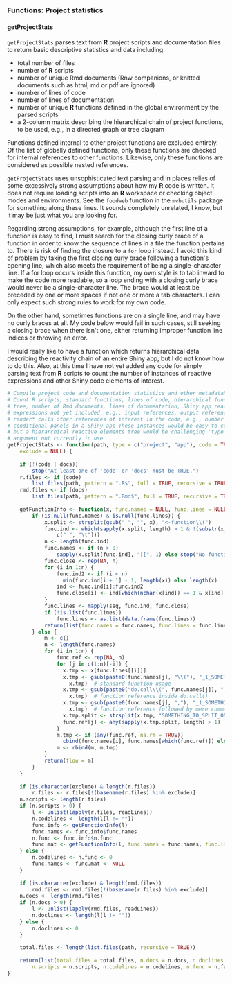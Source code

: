 


### Functions: Project statistics

#### getProjectStats
`getProjectStats` parses text from **R** project scripts and documentation files to return basic descriptive statistics and data including:

* total number of files
* number of **R** scripts
* number of unique Rmd documents (Rnw companions, or knitted documents such as html, md or pdf are ignored)
* number of lines of code
* number of lines of documentation
* number of unique **R** functions defined in the global environment by the parsed scripts
* a 2-column matrix describing the hierarchical chain of project functions, to be used, e.g., in a directed graph or tree diagram

Functions defined internal to other project functions are excluded entirely.
Of the list of globally defined functions, only these functions are checked for internal references to other functions.
Likewise, only these functions are considered as possible nested references.

`getProjectStats` uses unsophisticated text parsing and in places relies of some excessively strong assumptions about how my **R** code is written.
It does not require loading scripts into an **R** workspace or checking object modes and environments.
See the `foodweb` function in the `mvbutils` package for something along these lines.
It sounds completely unrelated, I know, but it may be just what you are looking for.

Regarding strong assumptions, for example, although the first line of a function is easy to find,
I must search for the closing curly brace of a function in order to know the sequence of lines in a file the function pertains to.
There is risk of finding the closure to a `for` loop instead.
I avoid this kind of problem by taking the first closing curly brace following a function's opening line, which also meets the requirement of being a single-character line.
If a for loop occurs inside this function, my own style is to tab inward to make the code more readable,
so a loop ending with a closing curly brace would never be a single-character line.
The brace would at least be preceded by one or more spaces if not one or more a tab characters.
I can only expect such strong rules to work for my own code.

On the other hand, sometimes functions are on a single line, and may have no curly braces at all.
My code below would fail in such cases, still seeking a closing brace when there isn't one, either returning improper function line indices or throwing an error.

I would really like to have a function which returns hierarchical data describing the reactivity chain of an entire Shiny app, but I do not know how to do this.
Also, at this time I have not yet added any code for simply parsing text from **R** scripts to count the number of instances of reactive expressions and other Shiny code elements of interest.


```r
# Compile project code and documentation statistics and other metadataR
# Count R scripts, standard functions, lines of code, hierarchical function
# tree, number of Rmd documents, lines of documentation, Shiny app reactive
# expressions not yet included, e.g., input references, output references,
# render* calls other references of interest in the code, e.g., number of
# conditional panels in a Shiny app These instances would be easy to count
# but a hierarchical reactive elements tree would be challenging 'type'
# argument not currently in use
getProjectStats <- function(path, type = c("project", "app"), code = TRUE, docs = TRUE, 
    exclude = NULL) {
    
    if (!(code | docs)) 
        stop("At least one of 'code' or 'docs' must be TRUE.")
    r.files <- if (code) 
        list.files(path, pattern = ".R$", full = TRUE, recursive = TRUE) else NULL
    rmd.files <- if (docs) 
        list.files(path, pattern = ".Rmd$", full = TRUE, recursive = TRUE) else NULL
    
    getFunctionInfo <- function(x, func.names = NULL, func.lines = NULL) {
        if (is.null(func.names) & is.null(func.lines)) {
            x.split <- strsplit(gsub(" ", "", x), "<-function\\(")
            func.ind <- which(sapply(x.split, length) > 1 & !(substr(x, 1, 1) %in% 
                c(" ", "\t")))
            n <- length(func.ind)
            func.names <- if (n > 0) 
                sapply(x.split[func.ind], "[[", 1) else stop("No functions found.")
            func.close <- rep(NA, n)
            for (i in 1:n) {
                func.ind2 <- if (i < n) 
                  min(func.ind[i + 1] - 1, length(x)) else length(x)
                ind <- func.ind[i]:func.ind2
                func.close[i] <- ind[which(nchar(x[ind]) == 1 & x[ind] == "}")[1]]
            }
            func.lines <- mapply(seq, func.ind, func.close)
            if (!is.list(func.lines)) 
                func.lines <- as.list(data.frame(func.lines))
            return(list(func.names = func.names, func.lines = func.lines, n.func = n))
        } else {
            m <- c()
            n <- length(func.names)
            for (i in 1:n) {
                func.ref <- rep(NA, n)
                for (j in c(1:n)[-i]) {
                  x.tmp <- x[func.lines[[i]]]
                  x.tmp <- gsub(paste0(func.names[j], "\\("), "_1_SOMETHING_TO_SPLIT_ON_2_", 
                    x.tmp)  # standard function usage
                  x.tmp <- gsub(paste0("do.call\\(", func.names[j]), "_1_SOMETHING_TO_SPLIT_ON_2_", 
                    x.tmp)  # function reference inside do.call()
                  x.tmp <- gsub(paste0(func.names[j], ","), "_1_SOMETHING_TO_SPLIT_ON_2_", 
                    x.tmp)  # function reference followed by mere comma, e.g., in *apply functions: NOT IDEAL
                  x.tmp.split <- strsplit(x.tmp, "SOMETHING_TO_SPLIT_ON")
                  func.ref[j] <- any(sapply(x.tmp.split, length) > 1)
                }
                m.tmp <- if (any(func.ref, na.rm = TRUE)) 
                  cbind(func.names[i], func.names[which(func.ref)]) else cbind(func.names[i], NA)
                m <- rbind(m, m.tmp)
            }
            return(flow = m)
        }
    }
    
    if (is.character(exclude) & length(r.files)) 
        r.files <- r.files[!(basename(r.files) %in% exclude)]
    n.scripts <- length(r.files)
    if (n.scripts > 0) {
        l <- unlist(lapply(r.files, readLines))
        n.codelines <- length(l[l != ""])
        func.info <- getFunctionInfo(l)
        func.names <- func.info$func.names
        n.func <- func.info$n.func
        func.mat <- getFunctionInfo(l, func.names = func.names, func.lines = func.info$func.lines)
    } else {
        n.codelines <- n.func <- 0
        func.names <- func.mat <- NULL
    }
    
    if (is.character(exclude) & length(rmd.files)) 
        rmd.files <- rmd.files[!(basename(r.files) %in% exclude)]
    n.docs <- length(rmd.files)
    if (n.docs > 0) {
        l <- unlist(lapply(rmd.files, readLines))
        n.doclines <- length(l[l != ""])
    } else {
        n.doclines <- 0
    }
    
    total.files <- length(list.files(path, recursive = TRUE))
    
    return(list(total.files = total.files, n.docs = n.docs, n.doclines = n.doclines, 
        n.scripts = n.scripts, n.codelines = n.codelines, n.func = n.func, func.mat = func.mat))
}
```
